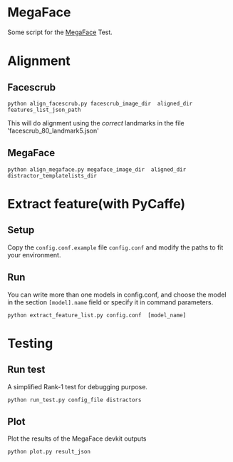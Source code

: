 # MegaFace

Some script for the [MegaFace](http://megaface.cs.washington.edu) Test.

# Alignment

## Facescrub

```
python align_facescrub.py facescrub_image_dir  aligned_dir  features_list_json_path
```
This will do alignment using the *correct* landmarks in the file 'facescrub_80_landmark5.json'
##  MegaFace

	python align_megaface.py megaface_image_dir  aligned_dir  distractor_templatelists_dir


# Extract feature(with PyCaffe)

## Setup

Copy the `config.conf.example` file `config.conf` and modify the paths to fit your environment.

##  Run

You can write more than one models in config.conf, and choose the model in the section `[model].name` field or specify it in command parameters.

	python extract_feature_list.py config.conf  [model_name]
# Testing

## Run test

A simplified Rank-1 test for debugging purpose.

	python run_test.py config_file distractors

## Plot

Plot the results of the MegaFace devkit outputs

	python plot.py result_json